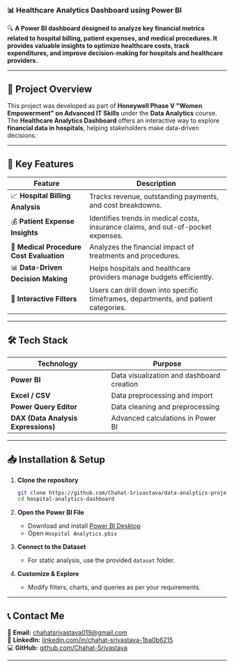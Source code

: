 ### 📊 **Healthcare Analytics Dashboard using Power BI**  

🔍 **A Power BI dashboard designed to analyze key financial metrics related to hospital billing, patient expenses, and medical procedures. It provides valuable insights to optimize healthcare costs, track expenditures, and improve decision-making for hospitals and healthcare providers.**  

---  

## 🚀 **Project Overview**  

This project was developed as part of **Honeywell Phase V "Women Empowerment" on Advanced IT Skills** under the **Data Analytics** course. The **Healthcare Analytics Dashboard** offers an interactive way to explore **financial data in hospitals**, helping stakeholders make data-driven decisions.  

---

## 🏥 **Key Features**  

| Feature | Description |
|---------|------------|
| 📈 **Hospital Billing Analysis** | Tracks revenue, outstanding payments, and cost breakdowns. |
| 💰 **Patient Expense Insights** | Identifies trends in medical costs, insurance claims, and out-of-pocket expenses. |
| 🏥 **Medical Procedure Cost Evaluation** | Analyzes the financial impact of treatments and procedures. |
| 📊 **Data-Driven Decision Making** | Helps hospitals and healthcare providers manage budgets efficiently. |
| 🔄 **Interactive Filters** | Users can drill down into specific timeframes, departments, and patient categories. |

---

## 🛠 **Tech Stack**  

| Technology | Purpose |
|------------|---------|
| **Power BI** | Data visualization and dashboard creation |
| **Excel / CSV** | Data preprocessing and import |
| **Power Query Editor** | Data cleaning and preprocessing |
| **DAX (Data Analysis Expressions)** | Advanced calculations in Power BI |

---

## 📥 **Installation & Setup**  

1. **Clone the repository**  
   ```bash
   git clone https://github.com/Chahat-Srivastava/data-analytics-projects.git
   cd hospital-analytics-dashboard
   ```
2. **Open the Power BI File**  
   - Download and install [Power BI Desktop](https://powerbi.microsoft.com/en-us/desktop/)  
   - Open `Hospital Analytics.pbix`  

3. **Connect to the Dataset**  
   - For static analysis, use the provided `dataset` folder.  

4. **Customize & Explore**  
   - Modify filters, charts, and queries as per your requirements.  
---

## 📞 **Contact Me**  

📧 **Email:** [chahatsrivastava019@gmail.com](mailto:chahatsrivastava019@gmail.com)  
🔗 **LinkedIn:** [linkedin.com/in/chahat-srivastava-1ba0b6215](https://www.linkedin.com/in/chahat-srivastava-1ba0b6215/)  
💻 **GitHub:** [github.com/Chahat-Srivastava](https://github.com/Chahat-Srivastava)  

---  
